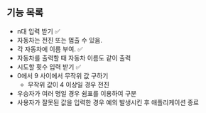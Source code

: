## 기능 목록

- n대 입력 받기 ✅
- 자동차는 전진 또는 멈출 수 있음.
- 각 자동차에 이름 부여. ✅
- 자동차를 출력할 때 자동차 이름도 같이 출력
- 시도할 횟수 입력 받기 ✅
- 0에서 9 사이에서 무작위 값 구하기
  - 무작위 값이 4 이상일 경우 전진
- 우승자가 여러 명일 경우 쉼표를 이용하여 구분
- 사용자가 잘못된 값을 입력한 경우 예외 발생시킨 후 애플리케이션 종료
